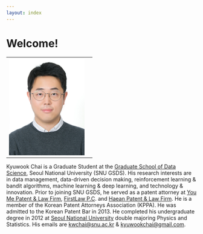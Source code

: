 ```yaml
---
layout: index
---
```


# Welcome!

<!-- ![KyuwookChai](/assets/fig/KyuwookChai_Photo.jpg) -->

<table border="0">
<tr>
    <td>
        <img src="assets/fig/KyuwookChai_Photo.jpg" alt="drawing" width="200"/>
    </td>
    <td>  </td>
 </tr>
</table>

Kyuwook Chai is a Graduate Student at the [Graduate School of Data Science](https://gsds.snu.ac.kr/), Seoul National University (SNU GSDS).  His research interests are in data management, data-driven decision making, reinforcement learning & bandit algorithms, machine learning & deep learning, and technology & innovation. 
Prior to joining SNU GSDS, he served as a patent attorney at [You Me Patent & Law Firm](http://en.youme.com/), [FirstLaw P.C](http://www.firstlaw.co.kr/eng/). and [Haean Patent & Law Firm](https://www.haeanip.com/).  He is a member of the Korean Patent Attorneys Association (KPPA).  He was admitted to the Korean Patent Bar in 2013. 
He completed his undergraduate degree in 2012 at [Seoul National University](https://snu.ac.kr/) double majoring Physics and Statistics.
His emails are [kwchai@snu.ac.kr](mailto:kwchai@snu.ac.kr) & [kyuwookchai@gmail.com](mailtio:kyuwookchai@gmail.com).